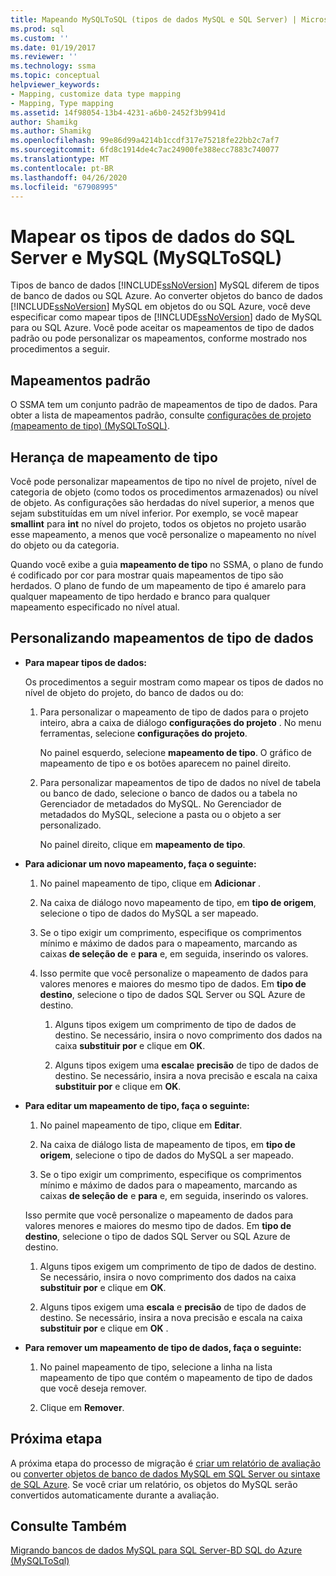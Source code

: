 ```yaml
---
title: Mapeando MySQLToSQL (tipos de dados MySQL e SQL Server) | Microsoft Docs
ms.prod: sql
ms.custom: ''
ms.date: 01/19/2017
ms.reviewer: ''
ms.technology: ssma
ms.topic: conceptual
helpviewer_keywords:
- Mapping, customize data type mapping
- Mapping, Type mapping
ms.assetid: 14f98054-13b4-4231-a6b0-2452f3b9941d
author: Shamikg
ms.author: Shamikg
ms.openlocfilehash: 99e86d99a4214b1ccdf317e75218fe22bb2c7af7
ms.sourcegitcommit: 6fd8c1914de4c7ac24900fe388ecc7883c740077
ms.translationtype: MT
ms.contentlocale: pt-BR
ms.lasthandoff: 04/26/2020
ms.locfileid: "67908995"
---
```

# <a name="mapping-mysql-and-sql-server-data-types-mysqltosql"></a>Mapear os tipos de dados do SQL Server e MySQL (MySQLToSQL)
Tipos de banco de dados [!INCLUDE[ssNoVersion](../../includes/ssnoversion-md.md)] MySQL diferem de tipos de banco de dados ou SQL Azure. Ao converter objetos do banco de dados [!INCLUDE[ssNoVersion](../../includes/ssnoversion-md.md)] MySQL em objetos do ou SQL Azure, você deve especificar como mapear tipos de [!INCLUDE[ssNoVersion](../../includes/ssnoversion-md.md)] dado de MySQL para ou SQL Azure. Você pode aceitar os mapeamentos de tipo de dados padrão ou pode personalizar os mapeamentos, conforme mostrado nos procedimentos a seguir.  
  
## <a name="default-mappings"></a>Mapeamentos padrão  
O SSMA tem um conjunto padrão de mapeamentos de tipo de dados. Para obter a lista de mapeamentos padrão, consulte [configurações de projeto &#40;mapeamento de tipo&#41; &#40;MySQLToSQL&#41;](../../ssma/mysql/project-settings-type-mapping-mysqltosql.md).  
  
## <a name="type-mapping-inheritance"></a>Herança de mapeamento de tipo  
Você pode personalizar mapeamentos de tipo no nível de projeto, nível de categoria de objeto (como todos os procedimentos armazenados) ou nível de objeto. As configurações são herdadas do nível superior, a menos que sejam substituídas em um nível inferior. Por exemplo, se você mapear **smallint** para **int** no nível do projeto, todos os objetos no projeto usarão esse mapeamento, a menos que você personalize o mapeamento no nível do objeto ou da categoria.  
  
Quando você exibe a guia **mapeamento de tipo** no SSMA, o plano de fundo é codificado por cor para mostrar quais mapeamentos de tipo são herdados. O plano de fundo de um mapeamento de tipo é amarelo para qualquer mapeamento de tipo herdado e branco para qualquer mapeamento especificado no nível atual.  
  
## <a name="customizing-data-type-mappings"></a>Personalizando mapeamentos de tipo de dados  
  
-   **Para mapear tipos de dados:**  
  
    Os procedimentos a seguir mostram como mapear os tipos de dados no nível de objeto do projeto, do banco de dados ou do:  
  
    1.  Para personalizar o mapeamento de tipo de dados para o projeto inteiro, abra a caixa de diálogo **configurações do projeto** . No menu ferramentas, selecione **configurações do projeto**.  
  
        No painel esquerdo, selecione **mapeamento de tipo**. O gráfico de mapeamento de tipo e os botões aparecem no painel direito.  
  
    2.  Para personalizar mapeamentos de tipo de dados no nível de tabela ou banco de dado, selecione o banco de dados ou a tabela no Gerenciador de metadados do MySQL. No Gerenciador de metadados do MySQL, selecione a pasta ou o objeto a ser personalizado.  
  
        No painel direito, clique em **mapeamento de tipo**.  
  
-   **Para adicionar um novo mapeamento, faça o seguinte:**  
  
    1.  No painel mapeamento de tipo, clique em **Adicionar** .  
  
    2.  Na caixa de diálogo novo mapeamento de tipo, em **tipo de origem**, selecione o tipo de dados do MySQL a ser mapeado.  
  
    3.  Se o tipo exigir um comprimento, especifique os comprimentos mínimo e máximo de dados para o mapeamento, marcando as caixas **de seleção de** e **para** e, em seguida, inserindo os valores.  
  
    4.  Isso permite que você personalize o mapeamento de dados para valores menores e maiores do mesmo tipo de dados. Em **tipo de destino**, selecione o tipo de dados SQL Server ou SQL Azure de destino.  
  
        1.  Alguns tipos exigem um comprimento de tipo de dados de destino. Se necessário, insira o novo comprimento dos dados na caixa **substituir por** e clique em **OK**.  
  
        2.  Alguns tipos exigem uma **escala**e **precisão** de tipo de dados de destino. Se necessário, insira a nova precisão e escala na caixa **substituir por** e clique em **OK**.  
  
-   **Para editar um mapeamento de tipo, faça o seguinte:**  
  
    1.  No painel mapeamento de tipo, clique em **Editar**.  
  
    2.  Na caixa de diálogo lista de mapeamento de tipos, em **tipo de origem**, selecione o tipo de dados do MySQL a ser mapeado.  
  
    3.  Se o tipo exigir um comprimento, especifique os comprimentos mínimo e máximo de dados para o mapeamento, marcando as caixas **de seleção de** e **para** e, em seguida, inserindo os valores.  
  
    Isso permite que você personalize o mapeamento de dados para valores menores e maiores do mesmo tipo de dados. Em **tipo de destino**, selecione o tipo de dados SQL Server ou SQL Azure de destino.  
  
    1.  Alguns tipos exigem um comprimento de tipo de dados de destino. Se necessário, insira o novo comprimento dos dados na caixa **substituir por** e clique em **OK**.  
  
    2.  Alguns tipos exigem uma **escala** e **precisão** de tipo de dados de destino. Se necessário, insira a nova precisão e escala na caixa **substituir por** e clique em **OK** .  
  
-   **Para remover um mapeamento de tipo de dados, faça o seguinte:**  
  
    1.  No painel mapeamento de tipo, selecione a linha na lista mapeamento de tipo que contém o mapeamento de tipo de dados que você deseja remover.  
  
    2.  Clique em **Remover**.  
  
## <a name="next-step"></a>Próxima etapa  
A próxima etapa do processo de migração é [criar um relatório de avaliação](assessing-mysql-databases-for-conversion-mysqltosql.md) ou [converter objetos de banco de dados MySQL em SQL Server ou sintaxe de SQL Azure](converting-mysql-databases-mysqltosql.md). Se você criar um relatório, os objetos do MySQL serão convertidos automaticamente durante a avaliação.  
  
## <a name="see-also"></a>Consulte Também  
[Migrando bancos de dados MySQL para SQL Server-BD SQL do Azure &#40;MySQLToSql&#41;](../../ssma/mysql/migrating-mysql-databases-to-sql-server-azure-sql-db-mysqltosql.md)  
  
